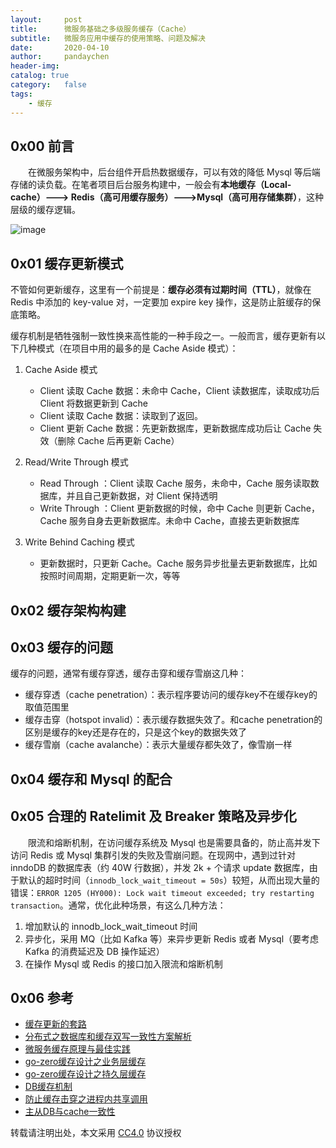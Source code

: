 ```yaml
---
layout:     post
title:      微服务基础之多级服务缓存（Cache）
subtitle:   微服务应用中缓存的使用策略、问题及解决
date:       2020-04-10
author:     pandaychen
header-img:
catalog: true
category:   false
tags:
    - 缓存
---
```



##	0x00 前言

&emsp;&emsp;在微服务架构中，后台组件开启热数据缓存，可以有效的降低 Mysql 等后端存储的读负载。在笔者项目后台服务构建中，一般会有**本地缓存（Local-cache）---> Redis（高可用缓存服务）--->Mysql（高可用存储集群）**，这种层级的缓存逻辑。

![image](https://s1.ax1x.com/2020/04/17/JeS9bt.png)

##	0x01	缓存更新模式

不管如何更新缓存，这里有一个前提是：**缓存必须有过期时间（TTL）**，就像在 Redis 中添加的 key-value 对，一定要加 expire key 操作，这是防止脏缓存的保底策略。

缓存机制是牺牲强制一致性换来高性能的一种手段之一。一般而言，缓存更新有以下几种模式（在项目中用的最多的是 Cache Aside 模式）：

1.	Cache Aside 模式
    -   Client 读取 Cache 数据：未命中 Cache，Client 读数据库，读取成功后 Client 将数据更新到 Cache
    -   Client 读取 Cache 数据：读取到了返回。
    -   Client 更新 Cache 数据：先更新数据库，更新数据库成功后让 Cache 失效（删除 Cache 后再更新 Cache）

2.	Read/Write Through 模式
    -   Read Through ：Client 读取 Cache 服务，未命中，Cache 服务读取数据库，并且自己更新数据，对 Client 保持透明
    -   Write Through ：Client 更新数据的时候，命中 Cache 则更新 Cache，Cache 服务自身去更新数据库。未命中 Cache，直接去更新数据库

3.	Write Behind Caching 模式
    -   更新数据时，只更新 Cache。Cache 服务异步批量去更新数据库，比如按照时间周期，定期更新一次，等等


##	0x02	缓存架构构建


##	0x03	缓存的问题
缓存的问题，通常有缓存穿透，缓存击穿和缓存雪崩这几种：

-   缓存穿透（cache penetration）：表示程序要访问的缓存key不在缓存key的取值范围里
-   缓存击穿（hotspot invalid）：表示缓存数据失效了。和cache penetration的区别是缓存的key还是存在的，只是这个key的数据失效了
-   缓存雪崩（cache avalanche）：表示大量缓存都失效了，像雪崩一样

##	0x04 	缓存和 Mysql 的配合


##	0x05 合理的 Ratelimit 及 Breaker 策略及异步化
&emsp;&emsp;限流和熔断机制，在访问缓存系统及 Mysql 也是需要具备的，防止高并发下访问 Redis 或 Mysql 集群引发的失败及雪崩问题。在现网中，遇到过针对 inndoDB 的数据库表（约 40W 行数据），并发 2k + 个请求 update 数据库，由于默认的超时时间（`innodb_lock_wait_timeout = 50s`）较短，从而出现大量的错误：`ERROR 1205 (HY000): Lock wait timeout exceeded; try restarting transaction`。通常，优化此种场景，有这么几种方法：
1.	增加默认的 innodb_lock_wait_timeout 时间
2.	异步化，采用 MQ（比如 Kafka 等）来异步更新 Redis 或者 Mysql（要考虑 Kafka 的消费延迟及 DB 操作延迟）
3.	在操作 Mysql 或 Redis 的接口加入限流和熔断机制

##	0x06	参考
-	[缓存更新的套路](https://coolshell.cn/articles/17416.html)
-	[分布式之数据库和缓存双写一致性方案解析](https://www.cnblogs.com/rjzheng/p/9041659.html?hmsr=joyk.com&utm_source=joyk.com&utm_medium=referral)
-   [微服务缓存原理与最佳实践](https://talkgo.org/t/topic/1505)
-   [go-zero缓存设计之业务层缓存](https://www.bookstack.cn/read/go-zero-1.3-zh/buiness-cache.md)
-   [go-zero缓存设计之持久层缓存](https://www.bookstack.cn/read/go-zero-1.3-zh/redis-cache.md)
-   [DB缓存机制](https://www.bookstack.cn/read/go-zero-1.3-zh/sql-cache.md)
-   [防止缓存击穿之进程内共享调用](https://www.bookstack.cn/read/go-zero-1.3-zh/sharedcalls.md)
-   [主从DB与cache一致性](https://mp.weixin.qq.com/s?__biz=MjM5ODYxMDA5OQ==&mid=404308725&idx=1&sn=1a25ce76dd1956014ceb8a011855268e&scene=21#wechat_redirect)

转载请注明出处，本文采用 [CC4.0](http://creativecommons.org/licenses/by-nc-nd/4.0/) 协议授权